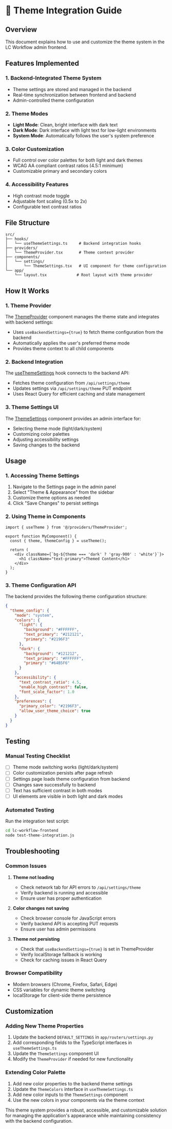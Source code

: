 # 🎨 Theme Integration Guide

## Overview
This document explains how to use and customize the theme system in the LC Workflow admin frontend.

## Features Implemented

### 1. Backend-Integrated Theme System
- Theme settings are stored and managed in the backend
- Real-time synchronization between frontend and backend
- Admin-controlled theme configuration

### 2. Theme Modes
- **Light Mode**: Clean, bright interface with dark text
- **Dark Mode**: Dark interface with light text for low-light environments
- **System Mode**: Automatically follows the user's system preference

### 3. Color Customization
- Full control over color palettes for both light and dark themes
- WCAG AA compliant contrast ratios (4.5:1 minimum)
- Customizable primary and secondary colors

### 4. Accessibility Features
- High contrast mode toggle
- Adjustable font scaling (0.5x to 2x)
- Configurable text contrast ratios

## File Structure
```
src/
├── hooks/
│   └── useThemeSettings.ts     # Backend integration hooks
├── providers/
│   └── ThemeProvider.tsx       # Theme context provider
├── components/
│   └── settings/
│       └── ThemeSettings.tsx   # UI component for theme configuration
└── app/
    └── layout.tsx             # Root layout with theme provider
```

## How It Works

### 1. Theme Provider
The [ThemeProvider](file:///Volumes/SYBazzarData/LC-Project/backend/lc-workflow-frontend/src/providers/ThemeProvider.tsx#L24-L80) component manages the theme state and integrates with backend settings:
- Uses `useBackendSettings={true}` to fetch theme configuration from the backend
- Automatically applies the user's preferred theme mode
- Provides theme context to all child components

### 2. Backend Integration
The [useThemeSettings](file:///Volumes/SYBazzarData/LC-Project/backend/lc-workflow-frontend/src/hooks/useThemeSettings.ts#L70-L79) hook connects to the backend API:
- Fetches theme configuration from `/api/settings/theme`
- Updates settings via `/api/settings/theme` PUT endpoint
- Uses React Query for efficient caching and state management

### 3. Theme Settings UI
The [ThemeSettings](file:///Volumes/SYBazzarData/LC-Project/backend/lc-workflow-frontend/src/components/settings/ThemeSettings.tsx#L15-L365) component provides an admin interface for:
- Selecting theme mode (light/dark/system)
- Customizing color palettes
- Adjusting accessibility settings
- Saving changes to the backend

## Usage

### 1. Accessing Theme Settings
1. Navigate to the Settings page in the admin panel
2. Select "Theme & Appearance" from the sidebar
3. Customize theme options as needed
4. Click "Save Changes" to persist settings

### 2. Using Theme in Components
```tsx
import { useTheme } from '@/providers/ThemeProvider';

export function MyComponent() {
  const { theme, themeConfig } = useTheme();
  
  return (
    <div className={`bg-${theme === 'dark' ? 'gray-900' : 'white'}`}>
      <h1 className="text-primary">Themed Content</h1>
    </div>
  );
}
```

### 3. Theme Configuration API
The backend provides the following theme configuration structure:

```json
{
  "theme_config": {
    "mode": "system",
    "colors": {
      "light": {
        "background": "#FFFFFF",
        "text_primary": "#212121",
        "primary": "#2196F3"
      },
      "dark": {
        "background": "#121212", 
        "text_primary": "#FFFFFF",
        "primary": "#64B5F6"
      }
    },
    "accessibility": {
      "text_contrast_ratio": 4.5,
      "enable_high_contrast": false,
      "font_scale_factor": 1.0
    },
    "preferences": {
      "primary_color": "#2196F3",
      "allow_user_theme_choice": true
    }
  }
}
```

## Testing

### Manual Testing Checklist
- [ ] Theme mode switching works (light/dark/system)
- [ ] Color customization persists after page refresh
- [ ] Settings page loads theme configuration from backend
- [ ] Changes save successfully to backend
- [ ] Text has sufficient contrast in both modes
- [ ] UI elements are visible in both light and dark modes

### Automated Testing
Run the integration test script:
```bash
cd lc-workflow-frontend
node test-theme-integration.js
```

## Troubleshooting

### Common Issues

1. **Theme not loading**
   - Check network tab for API errors to `/api/settings/theme`
   - Verify backend is running and accessible
   - Ensure user has proper authentication

2. **Color changes not saving**
   - Check browser console for JavaScript errors
   - Verify backend API is accepting PUT requests
   - Ensure user has admin permissions

3. **Theme not persisting**
   - Check that `useBackendSettings={true}` is set in ThemeProvider
   - Verify localStorage fallback is working
   - Check for caching issues in React Query

### Browser Compatibility
- Modern browsers (Chrome, Firefox, Safari, Edge)
- CSS variables for dynamic theme switching
- localStorage for client-side theme persistence

## Customization

### Adding New Theme Properties
1. Update the backend `DEFAULT_SETTINGS` in `app/routers/settings.py`
2. Add corresponding fields to the TypeScript interfaces in `useThemeSettings.ts`
3. Update the `ThemeSettings` component UI
4. Modify the `ThemeProvider` if needed for new functionality

### Extending Color Palette
1. Add new color properties to the backend theme settings
2. Update the `ThemeColors` interface in `useThemeSettings.ts`
3. Add new color inputs to the `ThemeSettings` component
4. Use the new colors in your components via the theme context

This theme system provides a robust, accessible, and customizable solution for managing the application's appearance while maintaining consistency with the backend configuration.